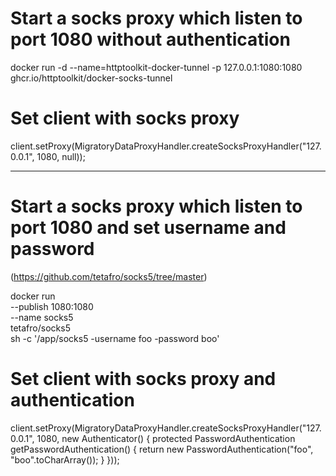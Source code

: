 # Start a socks proxy which listen to port 1080 without authentication
docker run -d --name=httptoolkit-docker-tunnel -p 127.0.0.1:1080:1080 ghcr.io/httptoolkit/docker-socks-tunnel

# Set client with socks proxy
client.setProxy(MigratoryDataProxyHandler.createSocksProxyHandler("127.0.0.1", 1080, null));


---------

# Start a socks proxy which listen to port 1080 and set username and password
(https://github.com/tetafro/socks5/tree/master)

docker run \
--publish 1080:1080 \
--name socks5 \
tetafro/socks5 \
sh -c '/app/socks5 -username foo -password boo'

# Set client with socks proxy and authentication
client.setProxy(MigratoryDataProxyHandler.createSocksProxyHandler("127.0.0.1", 1080, new Authenticator() {
    protected PasswordAuthentication getPasswordAuthentication() {
        return new PasswordAuthentication("foo", "boo".toCharArray()); 
    }
}));
